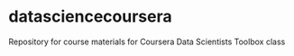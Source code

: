 datasciencecoursera
===================

Repository for course materials for Coursera Data Scientists Toolbox class
